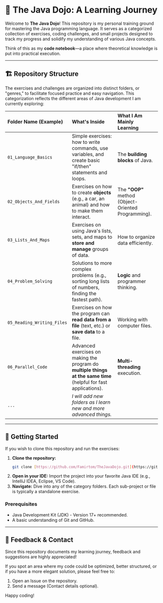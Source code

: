 # 🥋 The Java Dojo: A Learning Journey

Welcome to **The Java Dojo**! This repository is my personal training ground for mastering the Java programming language. It serves as a categorized collection of exercises, coding challenges, and small projects designed to track my progress and solidify my understanding of various Java concepts.

Think of this as my **code notebook**—a place where theoretical knowledge is put into practical execution.

---

## 🏗️ Repository Structure

The exercises and challenges are organized into distinct folders, or "genres," to facilitate focused practice and easy navigation. This categorization reflects the different areas of Java development I am currently exploring:

| Folder Name (Example) | What's Inside | What I Am Mainly Learning |
| :--- | :--- | :--- |
| `01_Language_Basics` | Simple exercises: how to write commands, use variables, and create basic "if/then" statements and loops. | The **building blocks** of Java. |
| `02_Objects_And_Fields` | Exercises on how to create **objects** (e.g., a car, an animal) and how to make them interact. | The **"OOP"** method (Object-Oriented Programming). |
| `03_Lists_And_Maps` | Exercises on using Java's lists, sets, and maps to **store and manage** groups of data. | How to organize data efficiently. |
| `04_Problem_Solving` | Solutions to more complex problems (e.g., sorting long lists of numbers, finding the fastest path). | **Logic** and programmer thinking. |
| `05_Reading_Writing_Files` | Exercises on how the program can **read data from a file** (text, etc.) or **save data** to a file. | Working with computer files. |
| `06_Parallel_Code` | Advanced exercises on making the program do **multiple things at the same time** (helpful for fast applications). | **Multi-threading** execution. |
| `...` | *I will add new folders as I learn new and more advanced things.* | |

---

## 🚀 Getting Started

If you wish to clone this repository and run the exercises:

1.  **Clone the repository:**
    ```bash
    git clone [https://github.com/Famirtom/TheJavaDojo.git](https://github.com/Famirtom/TheJavaDojo.git)
    ```
2.  **Open in your IDE:** Import the project into your favorite Java IDE (e.g., IntelliJ IDEA, Eclipse, VS Code).
3.  **Navigate:** Dive into any of the category folders. Each sub-project or file is typically a standalone exercise.

### Prerequisites

* Java Development Kit (JDK) - Version 17+ recommended.
* A basic understanding of Git and GitHub.

---

## 🙏 Feedback & Contact

Since this repository documents my learning journey, feedback and suggestions are highly appreciated!

If you spot an area where my code could be optimized, better structured, or if you have a more elegant solution, please feel free to:

1.  Open an Issue on the repository.
2.  Send a message (Contact details optional).

Happy coding!
